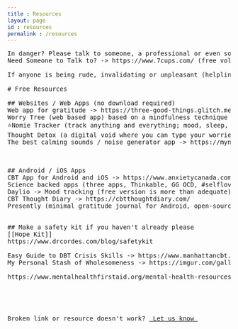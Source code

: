 ```yaml
---
title : Resources
layout: page
id : resources
permalink : /resources
---
```

<pre>
In danger? Please talk to someone, a professional or even someone you can trust, or a helpline. Wait for the wave to pass. https://unitedgmh.org/mental-health-support
Need Someone to Talk to? -> https://www.7cups.com/ (free volunteer listeners and paid counsellors are both available) 

If anyone is being rude, invalidating or unpleasant (helpline or otherwise), please skip and talk to someone else. ♥

# Free Resources 

## Websites / Web Apps (no download required)
Web app for gratitude -> https://three-good-things.glitch.me/
Worry Tree (web based app) based on a mindfulness technique developed by Butler and Hope -> https://worry.netlify.app/
⭐Nomie Tracker (track anything and everything; mood, sleep, symptoms.gratitude, log how you certain people make you feel, find correlations, etc) -> https://nomie.app/
Thought Detox (a digital void where you can type your worries and banish them) -> https://thought-detox.glitch.me/
The best calming sounds / noise generator app -> https://mynoise.net/ (tip - the rain noise generators are just amazing!) 



## Android / iOS Apps
CBT App for Android and iOS -> https://www.anxietycanada.com/resources/mindshift-cbt/
Science backed apps (three apps, Thinkable, GG OCD, #selflove) Android and iOS -> https://ggtude.com/#gg-downloads
Daylio -> Mood tracking (free version is more than adequate) 
CBT Thought Diary -> https://cbtthoughtdiary.com/
Presently (minimal gratitude journal for Android, open-source!) -> https://presently-app.firebaseapp.com/


## Make a safety kit if you haven't already please 
[[Hope Kit]]
https://www.drcordes.com/blog/safetykit

Easy Guide to DBT Crisis Skills -> https://www.manhattancbt.com/archives/1452/dbt-tipp-skills/
My Personal Stash of Wholesomeness -> https://imgur.com/gallery/4s3ew5u

https://www.mentalhealthfirstaid.org/mental-health-resources/

<pre> 


Broken link or resource doesn't work? <a href ="https://x6lvi3x3kp9.typeform.com/to/s8MoB0oU"> Let us know </a>
